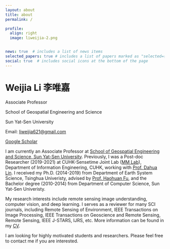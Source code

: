 ```yaml
---
layout: about
title: about
permalink: /

profile:
  align: right
  image: liweijia-2.png


news: true  # includes a list of news items
selected_papers: true # includes a list of papers marked as "selected={true}"
social: true  # includes social icons at the bottom of the page
---
```


<h1 class="post-title">
<b>Weijia Li 李唯嘉</b>
</h1>

Associate Professor

School of Geospatial Engineering and Science

Sun Yat-Sen University

Email: liweijia621@gmail.com

[Google Scholar](https://scholar.google.com/citations?user=R6Rnh9IAAAAJ&hl=en)


I am currently an Associate Professor at [School of Geospatial Engineering and Science, Sun Yat-Sen University](http://sges.sysu.edu.cn/). Previously, I was a Post-doc Researcher (2019-2021) at CUHK-Sensetime Joint Lab ([MM Lab](http://mmlab.ie.cuhk.edu.hk/index_cn.html)), Department of Information Engineering, CUHK, working with [Prof. Dahua Lin](http://dahua.site/). I received my Ph.D. (2014-2019) from Department of Earth System Science, Tsinghua Univeristy, advised by [Prof. Haohuan Fu](http://47.94.243.94/mediawiki/index.php/Haohuan_Fu), and the Bachelor degree (2010-2014) from Department of Computer Science, Sun Yat-Sen Univeristy.

My research interests include remote sensing image understanding, computer vision, and deep learning. I serves as a reviewer for many SCI journals, including Remote Sensing of Environment, IEEE Transactions on Image Processing, IEEE Transactions on Geoscience and Remote Sensing, Remote Sensing, IEEE J-STARS, IJRS, etc. More information can be found in my [CV](/assets/pdf/liweijia_CV_2021.pdf).

I am looking for highly motivated students and researchers. Please feel free to contact me if you are interested.
